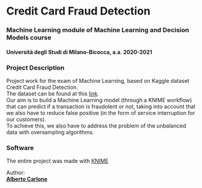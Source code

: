 # Credit Card Fraud Detection
### Machine Learning module of Machine Learning and Decision Models course
#### Università degli Studi di Milano-Bicocca, a.a. 2020-2021

### Project Description
Project work for the exam of Machine Learning, based on Kaggle dataset Credit Card Fraud Detection.  
The dataset can be found at this [link](https://www.kaggle.com/mlg-ulb/creditcardfraud).  
Our aim is to build a Machine Learning model (through a KNIME workflow) that can predict if a transaction is fraudolent or not, taking into account that we also have to reduce false positive (in the form of service interruption for our customers).  
To achieve this, we also have to address the problem of the unbalanced data with oversampling algorithms.

### Software
The entire project was made with [KNIME](https://www.knime.com/)  

Author:  
[**Alberto Carlone**](https://github.com/BigCarl89)
